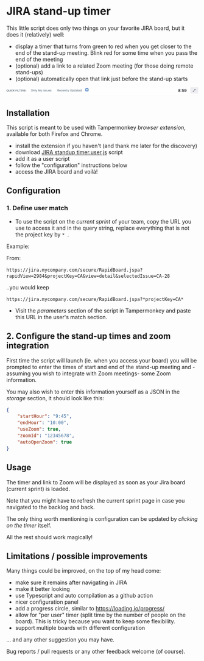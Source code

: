 # JIRA stand-up timer

This little script does only two things on your favorite JIRA board, but it does it (relatively) well:

- display a timer that turns from green to red when you get closer to the end of the stand-up meeting.
Blink red for some time when you pass the end of the meeting
- (optional) add a link to a related Zoom meeting (for those doing remote stand-ups)
- (optional) automatically open that link just before the stand-up starts

![](./timer-screenshot.gif)

## Installation
This script is meant to be used with Tampermonkey *browser extension*, available for both Firefox and Chrome.

- install the extension if you haven't (and thank me later for the discovery)
- download [JIRA standup timer.user.js](./JIRA%20standup%20timer.js) script
- add it as a user script
- follow the "configuration" instructions below
- access the JIRA board and voilà!

## Configuration

### 1. Define user match

- To use the script on the *current sprint* of your team, copy the URL you use to access it
and in the query string, replace everything that is not the project key by `* `.

Example:

From:
```
https://jira.mycompany.com/secure/RapidBoard.jspa?rapidView=2984&projectKey=CA&view=detail&selectedIssue=CA-28
```
..you would keep
```
https://jira.mycompany.com/secure/RapidBoard.jspa?*projectKey=CA*
```

- Visit the _parameters_ section of the script in Tampermonkey and paste this URL in the user's match section.

## 2. Configure the stand-up times and zoom integration

First time the script will launch (ie. when you access your board)
you will be prompted to enter the times of start and end of the stand-up meeting
and -assuming you wish to integrate with Zoom meetings- some Zoom information.

You may also wish to enter this information yourself as a JSON in the _storage_ section, it should look like this:

```json
{
    "startHour": "9:45",
    "endHour": "10:00",
    "useZoom": true,
    "zoomId": "12345678",
    "autoOpenZoom": true
}
```

## Usage

The timer and link to Zoom will be displayed as soon as your Jira board (current sprint) is loaded.

Note that you might have to refresh the current sprint page in case you navigated to the backlog and back.

The only thing worth mentioning is configuration can be updated by *clicking on the timer* itself.

All the rest should work magically!

## Limitations / possible improvements

Many things could be improved, on the top of my head come:
- make sure it remains after navigating in JIRA
- make it better looking
- use Typescript and auto compilation as a github action
- nicer configuration panel
- add a progress circle, similar to https://loading.io/progress/
- allow for "per user" timer (split time by the number of people on the board).
This is tricky because you want to keep some flexibility.
- support multiple boards with different configuration

... and any other suggestion you may have.

Bug reports / pull requests or any other feedback welcome (of course).